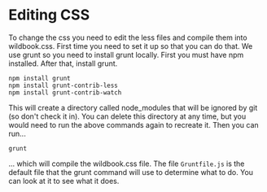# Editing CSS

To change the css you need to edit the less files and compile them into wildbook.css. First time you need to set it up so that you can do that. We use grunt so you need to install grunt locally. First you must have npm installed. After that, install grunt.

    npm install grunt
    npm install grunt-contrib-less
    npm install grunt-contrib-watch
    
This will create a directory called node_modules that will be ignored by git (so don't check it in). You can delete this directory at any time, but you would need to run the above commands again to recreate it. Then you can run...

    grunt
    
... which will compile the wildbook.css file. The file ```Gruntfile.js``` is the default file that the grunt command will use to determine what to do. You can look at it to see what it does.
